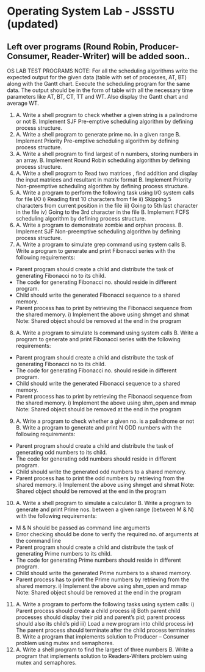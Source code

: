 # Operating System Lab - JSSSTU (updated)

## Left over programs (Round Robin, Producer-Consumer, Reader-Writer) will be added soon..

OS LAB TEST PROGRAMS
NOTE: For all the scheduling algorithms write the expected output for the given data (table with set
of processes, AT, BT) along with the Gantt chart. Execute the scheduling program for the same data.
The output should be in the form of table with all the necessary time parameters like AT, BT, CT, TT
and WT. Also display the Gantt chart and average WT.
1. A. Write a shell program to check whether a given string is a palindrome or not
B. Implement SJF Pre-emptive scheduling algorithm by defining process structure.
2. A. Write a shell program to generate prime no. in a given range
B. Implement Priority Pre-emptive scheduling algorithm by defining process structure.
3. A. Write a shell program to find largest of n numbers, storing numbers in an array.
B. Implement Round Robin scheduling algorithm by defining process structure.
4. A. Write a shell program to Read two matrices , find addition and display the input matrices
 and resultant in matrix format
B. Implement Priority Non-preemptive scheduling algorithm by defining process structure.
5. A. Write a program to perform the following task using I/O system calls for file I/O
i) Reading first 10 characters from file
ii) Skipping 5 characters from current position in the file
iii) Going to 5th last character in the file
iv) Going to the 3rd character in the file
B. Implement FCFS scheduling algorithm by defining process structure.
6. A. Write a program to demonstrate zombie and orphan process.
B. Implement SJF Non-preemptive scheduling algorithm by defining process structure.
7. A. Write a program to simulate grep command using system calls
B. Write a program to generate and print Fibonacci series with the following requirements:
- Parent program should create a child and distribute the task of generating Fibonacci no to
its child.
- The code for generating Fibonacci no. should reside in different program.
- Child should write the generated Fibonacci sequence to a shared memory.
- Parent process has to print by retrieving the Fibonacci sequence from the shared memory.
i) Implement the above using shmget and shmat
Note: Shared object should be removed at the end in the program
8. A. Write a program to simulate ls command using system calls
B. Write a program to generate and print Fibonacci series with the following requirements:
- Parent program should create a child and distribute the task of generating Fibonacci no to
its child.
- The code for generating Fibonacci no. should reside in different program.
- Child should write the generated Fibonacci sequence to a shared memory.
- Parent process has to print by retrieving the Fibonacci sequence from the shared memory.
i) Implement the above using shm_open and mmap
Note: Shared object should be removed at the end in the program
9. A. Write a program to check whether a given no. is a palindrome or not
B. Write a program to generate and print N ODD numbers with the following requirements:
- Parent program should create a child and distribute the task of generating odd numbers to
its child.
- The code for generating odd numbers should reside in different program.
- Child should write the generated odd numbers to a shared memory.
- Parent process has to print the odd numbers by retrieving from the shared memory.
i) Implement the above using shmget and shmat
Note: Shared object should be removed at the end in the program
10. A. Write a shell program to simulate a calculator
B. Write a program to generate and print Prime nos. between a given range (between M &
N) with the following requirements:
- M & N should be passed as command line arguments
- Error checking should be done to verify the required no. of arguments at the command line
- Parent program should create a child and distribute the task of generating Prime numbers
to its child.
- The code for generating Prime numbers should reside in different program.
- Child should write the generated Prime numbers to a shared memory.
- Parent process has to print the Prime numbers by retrieving from the shared memory.
i) Implement the above using shm_open and mmap
Note: Shared object should be removed at the end in the program
11. A. Write a program to perform the following tasks using system calls:
i) Parent process should create a child process
ii) Both parent child processes should display their pid and parent’s pid; parent process
should also its child’s pid
iii) Load a new program into child process
iv) The parent process should terminate after the child process terminates
B. Write a program that implements solution to Producer – Consumer problem using mutex
and semaphores.
12. A. Write a shell program to find the largest of three numbers
B. Write a program that implements solution to Readers-Writers problem using mutex and
semaphores.
